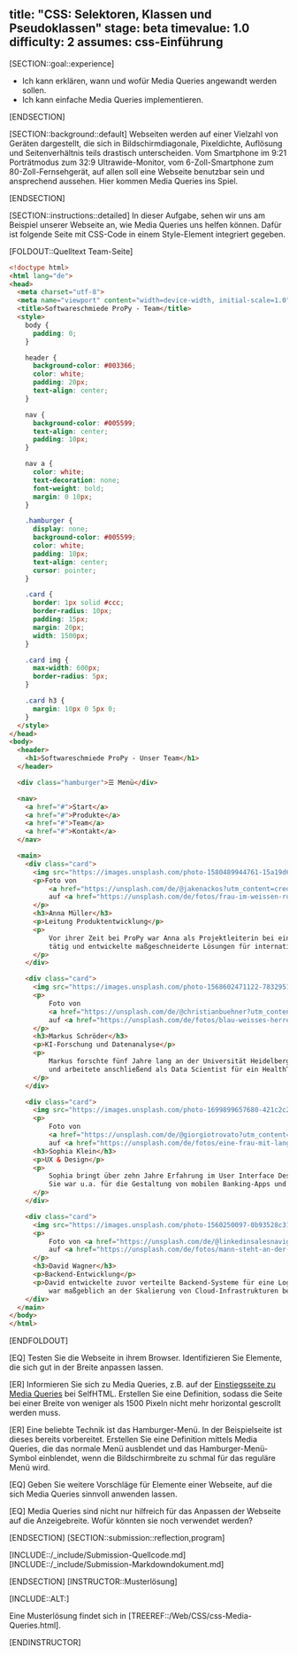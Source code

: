 title: "CSS: Selektoren, Klassen und Pseudoklassen"
stage: beta
timevalue: 1.0
difficulty: 2
assumes: css-Einführung
---

[SECTION::goal::experience]

 - Ich kann erklären, wann und wofür Media Queries angewandt werden sollen.
 - Ich kann einfache Media Queries implementieren.

[ENDSECTION]

[SECTION::background::default]
Webseiten werden auf einer Vielzahl von Geräten dargestellt, die sich in Bildschirmdiagonale, 
Pixeldichte, Auflösung und Seitenverhältnis teils drastisch unterscheiden. Vom Smartphone im 9:21 
Porträtmodus zum 32:9 Ultrawide-Monitor, vom 6-Zoll-Smartphone zum 80-Zoll-Fernsehgerät,
auf allen soll eine Webseite benutzbar sein und ansprechend aussehen.
Hier kommen Media Queries ins Spiel.

[ENDSECTION]

[SECTION::instructions::detailed]
In dieser Aufgabe, sehen wir uns am Beispiel unserer Webseite an, wie Media Queries uns helfen können. 
Dafür ist folgende Seite mit CSS-Code in einem Style-Element integriert gegeben.

[FOLDOUT::Quelltext Team-Seite]
```html
<!doctype html>
<html lang="de">
<head>
  <meta charset="utf-8">
  <meta name="viewport" content="width=device-width, initial-scale=1.0">
  <title>Softwareschmiede ProPy - Team</title>
  <style>
    body {
      padding: 0;
    }

    header {
      background-color: #003366;
      color: white;
      padding: 20px;
      text-align: center;
    }

    nav {
      background-color: #005599;
      text-align: center;
      padding: 10px; 
    }

    nav a {
      color: white;
      text-decoration: none;
      font-weight: bold;
      margin: 0 10px;
    }

    .hamburger {
      display: none;
      background-color: #005599;
      color: white;
      padding: 10px;
      text-align: center;
      cursor: pointer;
    }

    .card {
      border: 1px solid #ccc;
      border-radius: 10px;
      padding: 15px;
      margin: 20px;
      width: 1500px;
    }

    .card img {
      max-width: 600px;
      border-radius: 5px;
    }

    .card h3 {
      margin: 10px 0 5px 0;
    }
  </style>
</head>
<body>
  <header>
    <h1>Softwareschmiede ProPy - Unser Team</h1>
  </header>

  <div class="hamburger">☰ Menü</div>

  <nav>
    <a href="#">Start</a>
    <a href="#">Produkte</a>
    <a href="#">Team</a>
    <a href="#">Kontakt</a>
  </nav>

  <main>
    <div class="card">
      <img src="https://images.unsplash.com/photo-1580489944761-15a19d654956?q=80&w=1961&auto=format&fit=crop&ixlib=rb-4.1.0&ixid=M3wxMjA3fDB8MHxwaG90by1wYWdlfHx8fGVufDB8fHx8fA%3D%3D" alt="Portrait">
      <p>Foto von 
          <a href="https://unsplash.com/de/@jakenackos?utm_content=creditCopyText&utm_medium=referral&utm_source=unsplash">Jake Nackos</a> 
          auf <a href="https://unsplash.com/de/fotos/frau-im-weissen-rundhalshemd-lachelnd-IF9TK5Uy-KI?utm_content=creditCopyText&utm_medium=referral&utm_source=unsplash">Unsplash</a>
      </p>
      <h3>Anna Müller</h3>
      <p>Leitung Produktentwicklung</p>
      <p>
          Vor ihrer Zeit bei ProPy war Anna als Projektleiterin bei einem führenden Softwareunternehmen 
          tätig und entwickelte maßgeschneiderte Lösungen für internationale Kunden im Finanzsektor.
      </p>
    </div>

    <div class="card">
      <img src="https://images.unsplash.com/photo-1568602471122-7832951cc4c5?q=80&w=2070&auto=format&fit=crop&ixlib=rb-4.1.0&ixid=M3wxMjA3fDB8MHxwaG90by1wYWdlfHx8fGVufDB8fHx8fA%3D%3D" alt="Portrait">
      <p>
          Foto von 
          <a href="https://unsplash.com/de/@christianbuehner?utm_content=creditCopyText&utm_medium=referral&utm_source=unsplash">Christian Buehner</a>
          auf <a href="https://unsplash.com/de/fotos/blau-weisses-herrenoberteil-mit-knopfleiste-und-kragen-DItYlc26zVI?utm_content=creditCopyText&utm_medium=referral&utm_source=unsplash">Unsplash</a>
      </p>
      <h3>Markus Schröder</h3>
      <p>KI-Forschung und Datenanalyse</p>
      <p>
          Markus forschte fünf Jahre lang an der Universität Heidelberg zu maschinellem Lernen 
          und arbeitete anschließend als Data Scientist für ein HealthTech-Startup.
      </p>
    </div>

    <div class="card">
      <img src="https://images.unsplash.com/photo-1699899657680-421c2c2d5064?q=80&w=2070&auto=format&fit=crop&ixlib=rb-4.1.0&ixid=M3wxMjA3fDB8MHxwaG90by1wYWdlfHx8fGVufDB8fHx8fA%3D%3D" alt="Portrait">
      <p>
          Foto von 
          <a href="https://unsplash.com/de/@giorgiotrovato?utm_content=creditCopyText&utm_medium=referral&utm_source=unsplash">Giorgio Trovato</a>
          auf <a href="https://unsplash.com/de/fotos/eine-frau-mit-langen-blonden-haaren-die-ein-schwarzes-hemd-tragt-VzusBjHlKM8?utm_content=creditCopyText&utm_medium=referral&utm_source=unsplash">Unsplash</a></p>      
      <h3>Sophia Klein</h3>
      <p>UX & Design</p>
      <p>
          Sophia bringt über zehn Jahre Erfahrung im User Interface Design mit. 
          Sie war u.a. für die Gestaltung von mobilen Banking-Apps und E-Commerce-Plattformen verantwortlich.
      </p>
    </div>

    <div class="card">
      <img src="https://images.unsplash.com/photo-1560250097-0b93528c311a?q=80&w=1974&auto=format&fit=crop&ixlib=rb-4.1.0&ixid=M3wxMjA3fDB8MHxwaG90by1wYWdlfHx8fGVufDB8fHx8fA%3D%3D" alt="Portrait">
      <p>
          Foto von <a href="https://unsplash.com/de/@linkedinsalesnavigator?utm_content=creditCopyText&utm_medium=referral&utm_source=unsplash">LinkedIn Sales Solutions</a>
          auf <a href="https://unsplash.com/de/fotos/mann-steht-an-der-wand-pAtA8xe_iVM?utm_content=creditCopyText&utm_medium=referral&utm_source=unsplash">Unsplash</a>
      </p>
      <h3>David Wagner</h3>
      <p>Backend-Entwicklung</p>
      <p>David entwickelte zuvor verteilte Backend-Systeme für eine Logistikplattform und 
          war maßgeblich an der Skalierung von Cloud-Infrastrukturen bei einem SaaS-Anbieter beteiligt.</p>
    </div>
  </main>
</body>
</html>
```
[ENDFOLDOUT]

[EQ] Testen Sie die Webseite in ihrem Browser. 
Identifizieren Sie Elemente, die sich gut in der Breite anpassen lassen. 

[ER] Informieren Sie sich zu Media Queries, z.B. auf der 
[Einstiegsseite zu Media Queries](https://wiki.selfhtml.org/wiki/CSS/Media_Queries/Einstieg) 
bei SelfHTML. 
Erstellen Sie eine Definition, sodass die Seite bei einer Breite von weniger als 
1500 Pixeln nicht mehr horizontal gescrollt werden muss.

[ER] Eine beliebte Technik ist das Hamburger-Menü. 
In der Beispielseite ist dieses bereits vorbereitet.
Erstellen Sie eine Definition mittels Media Queries, die das normale Menü ausblendet 
und das Hamburger-Menü-Symbol einblendet, wenn die Bildschirmbreite zu schmal für das reguläre Menü wird.

[EQ] Geben Sie weitere Vorschläge für Elemente einer Webseite, 
auf die sich Media Queries sinnvoll anwenden lassen.

[EQ] Media Queries sind nicht nur hilfreich für das Anpassen der Webseite auf die Anzeigebreite.
Wofür könnten sie noch verwendet werden?

[ENDSECTION]
[SECTION::submission::reflection,program]

[INCLUDE::/_include/Submission-Quellcode.md]
[INCLUDE::/_include/Submission-Markdowndokument.md]

[ENDSECTION]
[INSTRUCTOR::Musterlösung]

[INCLUDE::ALT:]

Eine Musterlösung findet sich in [TREEREF::/Web/CSS/css-Media-Queries.html].

[ENDINSTRUCTOR]
